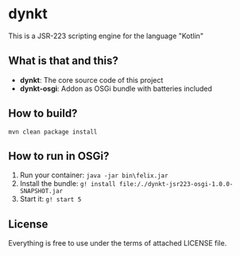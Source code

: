 # dynkt
This is a JSR-223 scripting engine for the language "Kotlin"

## What is that and this?
- **dynkt**: The core source code of this project
- **dynkt-osgi**: Addon as OSGi bundle with batteries included

## How to build?
`mvn clean package install`

## How to run in OSGi?
1. Run your container: `java -jar bin\felix.jar`
2. Install the bundle: `g! install file:/./dynkt-jsr223-osgi-1.0.0-SNAPSHOT.jar`
3. Start it: `g! start 5`

## License
Everything is free to use under the terms of attached LICENSE file.
